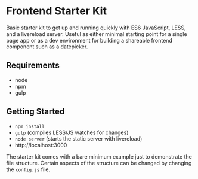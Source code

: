 # Frontend Starter Kit

Basic starter kit to get up and running quickly with ES6 JavaScript, LESS, and a livereload server. Useful as either minimal starting point for a single page app or as a dev environment for building a shareable frontend component such as a datepicker.

## Requirements
- node
- npm
- gulp

## Getting Started
- `npm install`
- `gulp` (compiles LESS/JS watches for changes)
- `node server` (starts the static server with livereload)
- http://localhost:3000

The starter kit comes with a bare minimum example just to demonstrate the file structure. Certain aspects of the structure can be changed by changing the `config.js` file.
